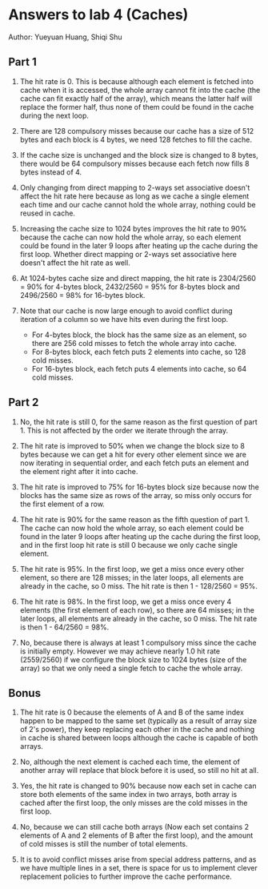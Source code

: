 # Answers to lab 4 (Caches)
Author: Yueyuan Huang, Shiqi Shu

## Part 1

1. The hit rate is 0. This is because although each element is fetched into cache when it is accessed, the whole array cannot fit into the cache (the cache can fit exactly half of the array), which means the latter half will replace the former half, thus none of them could be found in the cache during the next loop.

2. There are 128 compulsory misses because our cache has a size of 512 bytes and each block is 4 bytes, we need 128 fetches to fill the cache.

3. If the cache size is unchanged and the block size is changed to 8 bytes, there would be 64 compulsory misses because each fetch now fills 8 bytes instead of 4.

4. Only changing from direct mapping to 2-ways set associative doesn't affect the hit rate here because as long as we cache a single element each time and our cache cannot hold the whole array, nothing could be reused in cache.

5. Increasing the cache size to 1024 bytes improves the hit rate to 90% because the cache can now hold the whole array, so each element could be found in the later 9 loops after heating up the cache during the first loop. Whether direct mapping or 2-ways set associative here doesn't affect the hit rate as well.

6. At 1024-bytes cache size and direct mapping, the hit rate is 2304/2560 = 90% for 4-bytes block, 2432/2560 = 95% for 8-bytes block and 2496/2560 = 98% for 16-bytes block.

7. Note that our cache is now large enough to avoid conflict during iteration of a column so we have hits even during the first loop.
	- For 4-bytes block, the block has the same size as an element, so there are 256 cold misses to fetch the whole array into cache.
	- For 8-bytes block, each fetch puts 2 elements into cache, so 128 cold misses.
	- For 16-bytes block, each fetch puts 4 elements into cache, so 64 cold misses.


## Part 2

1. No, the hit rate is still 0, for the same reason as the first question of part 1. This is not affected by the order we iterate through the array.

2. The hit rate is improved to 50% when we change the block size to 8 bytes because we can get a hit for every other element since we are now iterating in sequential order, and each fetch puts an element and the element right after it into cache.

3. The hit rate is improved to 75% for 16-bytes block size because now the blocks has the same size as rows of the array, so miss only occurs for the first element of a row.

4. The hit rate is 90% for the same reason as the fifth question of part 1. The cache can now hold the whole array, so each element could be found in the later 9 loops after heating up the cache during the first loop, and in the first loop hit rate is still 0 because we only cache single element.

5. The hit rate is 95%. In the first loop, we get a miss once every other element, so there are 128 misses; in the later loops, all elements are already in the cache, so 0 miss. The hit rate is then 1 - 128/2560 = 95%.

6. The hit rate is 98%. In the first loop, we get a miss once every 4 elements (the first element of each row), so there are 64 misses; in the later loops, all elements are already in the cache, so 0 miss. The hit rate is then 1 - 64/2560 = 98%.

7. No, because there is always at least 1 compulsory miss since the cache is initially empty. However we may achieve nearly 1.0 hit rate (2559/2560) if we configure the block size to 1024 bytes (size of the array) so that we only need a single fetch to cache the whole array.

## Bonus

1. The hit rate is 0 because the elements of A and B of the same index happen to be mapped to the same set (typically as a result of array size of 2's power), they keep replacing each other in the cache and nothing in cache is shared between loops although the cache is capable of both arrays.

2. No, although the next element is cached each time, the element of another array will replace that block before it is used, so still no hit at all.

3. Yes, the hit rate is changed to 90% because now each set in cache can store both elements of the same index in two arrays, both array is cached after the first loop, the only misses are the cold misses in the first loop.

4. No, because we can still cache both arrays (Now each set contains 2 elements of A and 2 elements of B after the first loop), and the amount of cold misses is still the number of total elements.

5. It is to avoid conflict misses arise from special address patterns, and as we have multiple lines in a set, there is space for us to implement clever replacement policies to further improve the cache performance.